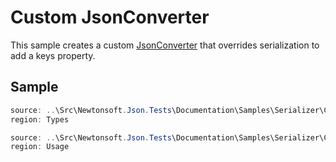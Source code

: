 ﻿# Custom JsonConverter

This sample creates a custom [JsonConverter](/API/newtonsoft/json/jsonconverter/) that overrides serialization to add a keys property.

## Sample

```csharp Types
source: ..\Src\Newtonsoft.Json.Tests\Documentation\Samples\Serializer\CustomJsonConverter.cs
region: Types
```

```csharp Usage
source: ..\Src\Newtonsoft.Json.Tests\Documentation\Samples\Serializer\CustomJsonConverter.cs
region: Usage
```
